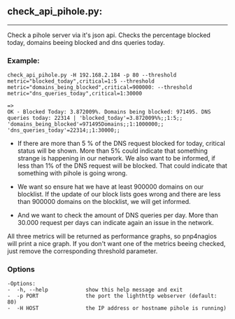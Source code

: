 ## check_api_pihole.py:
---

Check a pihole server via it's json api. Checks the percentage blocked today, domains beeing blocked and dns queries today.

### Example:

```
check_api_pihole.py -H 192.168.2.184 -p 80 --threshold metric="blocked_today",critical=1:5 --threshold metric="domains_being_blocked",critical=900000: --threshold metric="dns_queries_today",critical=1:30000

=> 
OK - Blocked Today: 3.872009%. Domains being blocked: 971495. DNS queries today: 22314 | 'blocked_today'=3.872009%%;;1:5;; 'domains_being_blocked'=971495Domains;;1:1000000;; 'dns_queries_today'=22314;;1:30000;;

```

* If there are more than 5 % of the DNS request blocked for today, critical status will be shown. More than 5% could indicate that something strange is happening in our network.
We also want to be informed, if less than 1% of the DNS request will be blocked. That could indicate that something with pihole is going wrong.


* We want so ensure hat we have at least 900000 domains on our blocklist. If the update of our block lists goes wrong and there are less than 900000 domains on the blocklist, we will get informed.


* And we want to check the amount of DNS queries per day. More than 30.000 request per days can indicate again an issue in the network.

All three metrics will be returned as performance graphs, so pnp4nagios will print a nice graph. If you don't want one of the metrics beeing checked, just remove the corresponding threshold parameter.

### Options
```
-Options:
-  -h, --help            show this help message and exit
-  -p PORT               the port the lighthttp webserver (default: 80)
-  -H HOST               the IP address or hostname pihole is running)

```
